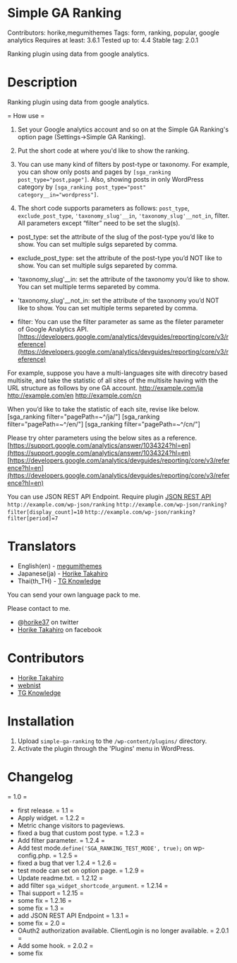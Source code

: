 # Simple GA Ranking 
Contributors: horike,megumithemes
Tags:  form, ranking, popular, google analytics
Requires at least: 3.6.1
Tested up to: 4.4
Stable tag: 2.0.1

Ranking plugin using data from google analytics.

# Description

Ranking plugin using data from google analytics.

= How use =
1. Set your Google analytics account and so on at the Simple GA Ranking's option page (Settings->Simple GA Ranking).

2. Put the short code at where you'd like to show the ranking.

3. You can use many kind of filters by post-type or taxonomy. For example, you can show only posts and pages by `[sga_ranking post_type="post,page"]`. Also, showing posts in only WordPress category by `[sga_ranking post_type="post" category__in="wordpress"]`.

4. The short code supports parameters as follows: `post_type`, `exclude_post_type`, `'taxonomy_slug'__in`, `'taxonomy_slug'__not_in`, filter. All parameters except “filter” need to be set the slug(s).

- post_type:  set the attribute of the slug of the post-type you’d like to show. You can set multiple sulgs separeted by comma.

- exclude_post_type: set the attribute of the post-type you’d NOT like to show. You can set multiple sulgs separeted by comma.

- 'taxonomy_slug'__in: set the attribute of the taxonomy you’d like to show. You can set multiple terms separeted by comma.

- 'taxonomy_slug'__not_in: set the attribute of the taxonomy you’d NOT like to show. You can set multiple terms separeted by comma.

- filter:  You can use the filter parameter as same as the fileter parameter of Google Analytics API.
[https://developers.google.com/analytics/devguides/reporting/core/v3/reference](https://developers.google.com/analytics/devguides/reporting/core/v3/reference)

For example, suppose you have a multi-languages site with direcotry based multisite, and take the statistic of all sites of the multisite having with the URL structure as follows by one GA account.
http://example.com/ja
http://example.com/en
http://example.com/cn

When you’d like to take the statistic of each site, revise like below.
[sga_ranking filter="pagePath=~^/ja/"]
[sga_ranking filter="pagePath=~^/en/"]
[sga_ranking filter="pagePath=~^/cn/"]

Please try ohter parameters using the below sites as a reference.
[https://support.google.com/analytics/answer/1034324?hl=en](https://support.google.com/analytics/answer/1034324?hl=en)
[https://developers.google.com/analytics/devguides/reporting/core/v3/reference?hl=en](https://developers.google.com/analytics/devguides/reporting/core/v3/reference?hl=en)

You can use JSON REST API Endpoint. Require plugin [JSON REST API](https://wordpress.org/plugins/json-rest-api/)
`http://example.com/wp-json/ranking`
`http://example.com/wp-json/ranking?filter[display_count]=10`
`http://example.com/wp-json/ranking?filter[period]=7`


# Translators
* English(en) - [megumithemes](http://profiles.wordpress.org/megumithemes/)
* Japanese(ja) - [Horike Takahiro](http://profiles.wordpress.org/horike)
* Thai(th_TH) - [TG Knowledge](http://www.xn--12cg1cxchd0a2gzc1c5d5a.com)

You can send your own language pack to me.

Please contact to me.

* @[horike37](http://twitter.com/horike37) on twitter
* [Horike Takahiro](https://www.facebook.com/horike.takahiro) on facebook

# Contributors
* [Horike Takahiro](http://profiles.wordpress.org/horike)
* [webnist](https://profiles.wordpress.org/webnist)
* [TG Knowledge](http://www.xn--12cg1cxchd0a2gzc1c5d5a.com)

# Installation

1. Upload `simple-ga-ranking` to the `/wp-content/plugins/` directory.
2. Activate the plugin through the 'Plugins' menu in WordPress.

# Changelog
= 1.0 =
* first release. 
= 1.1 =
* Apply widget.
= 1.2.2 =
* Metric change visitors to pageviews.
* fixed a bug that custom post type.
= 1.2.3 =
* Add filter parameter.
= 1.2.4 =
* Add test mode.`define('SGA_RANKING_TEST_MODE', true);` on wp-config.php.
= 1.2.5 =
* fixed a bug that ver 1.2.4
= 1.2.6 =
* test mode can set on option page.
= 1.2.9 =
* Update readme.txt.
= 1.2.12 =
* add filter `sga_widget_shortcode_argument`.
= 1.2.14 =
* Thai support
= 1.2.15 =
* some fix
= 1.2.16 =
* some fix
= 1.3 =
* add JSON REST API Endpoint
= 1.3.1 =
* some fix
= 2.0 =
* OAuth2 authorization available. ClientLogin is no longer available.
= 2.0.1 =
* Add some hook.
= 2.0.2 =
* some fix